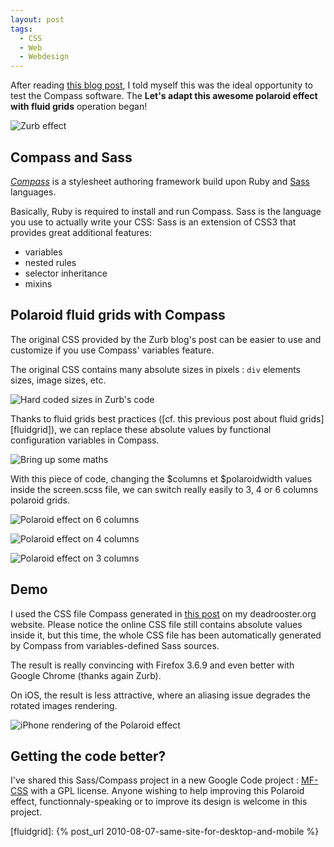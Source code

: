 ```yaml
---
layout: post
tags:
  - CSS
  - Web
  - Webdesign
---
```


After reading
[this blog post](http://www.zurb.com/article/305/easily-turn-your-images-into-polaroids-wi),
I told myself this was the ideal opportunity to test the Compass software. The
**Let's adapt this awesome polaroid effect with fluid grids** operation began!

![Zurb effect](../../assets/images/polaroid-effect-preview.jpg)

## Compass and Sass

[_Compass_](http://compass-style.org/) is a stylesheet authoring framework build
upon Ruby and [Sass](http://sass-lang.com/) languages.

Basically, Ruby is required to install and run Compass. Sass is the language you
use to actually write your CSS: Sass is an extension of CSS3 that provides great
additional features:

- variables
- nested rules
- selector inheritance
- mixins

## Polaroid fluid grids with Compass

The original CSS provided by the Zurb blog's post can be easier to use and
customize if you use Compass' variables feature.

The original CSS contains many absolute sizes in pixels : `div` elements sizes,
image sizes, etc.

![Hard coded sizes in Zurb's code](../../assets/images/polaroid-effect-1.png)

Thanks to fluid grids best practices ([cf. this previous post about fluid
grids][fluidgrid]), we can replace these absolute values by functional
configuration variables in Compass.

![Bring up some maths](../../assets/images/polaroid-effect-2.png)

With this piece of code, changing the $columns et $polaroidwidth values inside
the screen.scss file, we can switch really easily to 3, 4 or 6 columns polaroid
grids.

![Polaroid effect on 6 columns](../../assets/images/polaroid-effect-3.png)

![Polaroid effect on 4 columns](../../assets/images/polaroid-effect-4.png)

![Polaroid effect on 3 columns](../../assets/images/polaroid-effect-5.png)

## Demo

I used the CSS file Compass generated in
[this post](http://www.deadrooster.org/Compile-MP3-du-NET-01) on my
deadrooster.org website. Please notice the online CSS file still contains
absolute values inside it, but this time, the whole CSS file has been
automatically generated by Compass from variables-defined Sass sources.

The result is really convincing with Firefox 3.6.9 and even better with Google
Chrome (thanks again Zurb).

On iOS, the result is less attractive, where an aliasing issue degrades the
rotated images rendering.

![iPhone rendering of the Polaroid effect](../../assets/images/polaroid-effect-6.png)

## Getting the code better?

I've shared this Sass/Compass project in a new Google Code project :
[MF-CSS](http://code.google.com/p/mfcss/) with a GPL license. Anyone wishing to
help improving this Polaroid effect, functionnaly-speaking or to improve its
design is welcome in this project.

[fluidgrid]: {% post_url 2010-08-07-same-site-for-desktop-and-mobile %}
